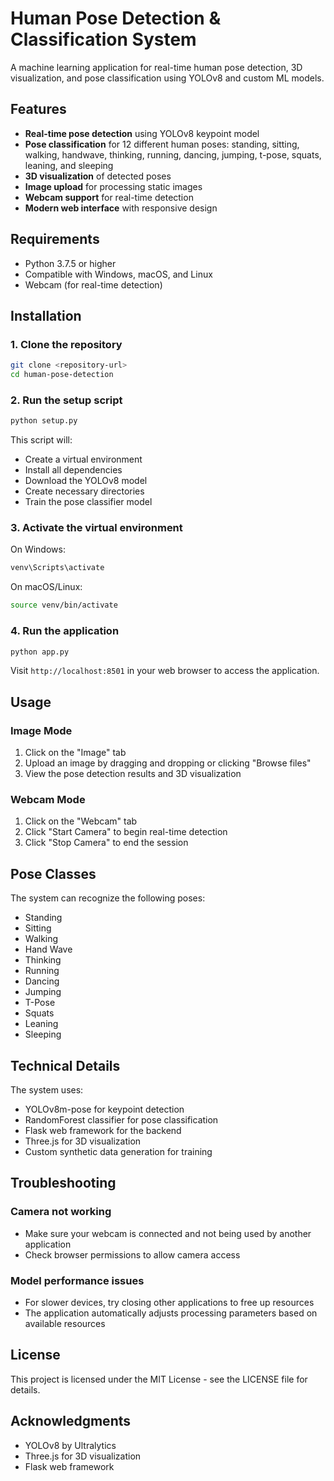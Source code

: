 # Human Pose Detection & Classification System

A machine learning application for real-time human pose detection, 3D visualization, and pose classification using YOLOv8 and custom ML models.

## Features

- **Real-time pose detection** using YOLOv8 keypoint model
- **Pose classification** for 12 different human poses: standing, sitting, walking, handwave, thinking, running, dancing, jumping, t-pose, squats, leaning, and sleeping
- **3D visualization** of detected poses
- **Image upload** for processing static images
- **Webcam support** for real-time detection
- **Modern web interface** with responsive design

## Requirements

- Python 3.7.5 or higher
- Compatible with Windows, macOS, and Linux
- Webcam (for real-time detection)

## Installation

### 1. Clone the repository
```bash
git clone <repository-url>
cd human-pose-detection
```

### 2. Run the setup script
```bash
python setup.py
```

This script will:
- Create a virtual environment
- Install all dependencies
- Download the YOLOv8 model
- Create necessary directories
- Train the pose classifier model

### 3. Activate the virtual environment

On Windows:
```bash
venv\Scripts\activate
```

On macOS/Linux:
```bash
source venv/bin/activate
```

### 4. Run the application

```bash
python app.py
```

Visit `http://localhost:8501` in your web browser to access the application.

## Usage

### Image Mode
1. Click on the "Image" tab
2. Upload an image by dragging and dropping or clicking "Browse files"
3. View the pose detection results and 3D visualization

### Webcam Mode
1. Click on the "Webcam" tab
2. Click "Start Camera" to begin real-time detection
3. Click "Stop Camera" to end the session

## Pose Classes

The system can recognize the following poses:
- Standing
- Sitting
- Walking
- Hand Wave
- Thinking
- Running
- Dancing
- Jumping
- T-Pose
- Squats
- Leaning
- Sleeping

## Technical Details

The system uses:
- YOLOv8m-pose for keypoint detection
- RandomForest classifier for pose classification
- Flask web framework for the backend
- Three.js for 3D visualization
- Custom synthetic data generation for training

## Troubleshooting

### Camera not working
- Make sure your webcam is connected and not being used by another application
- Check browser permissions to allow camera access

### Model performance issues
- For slower devices, try closing other applications to free up resources
- The application automatically adjusts processing parameters based on available resources

## License

This project is licensed under the MIT License - see the LICENSE file for details.

## Acknowledgments

- YOLOv8 by Ultralytics
- Three.js for 3D visualization
- Flask web framework 
